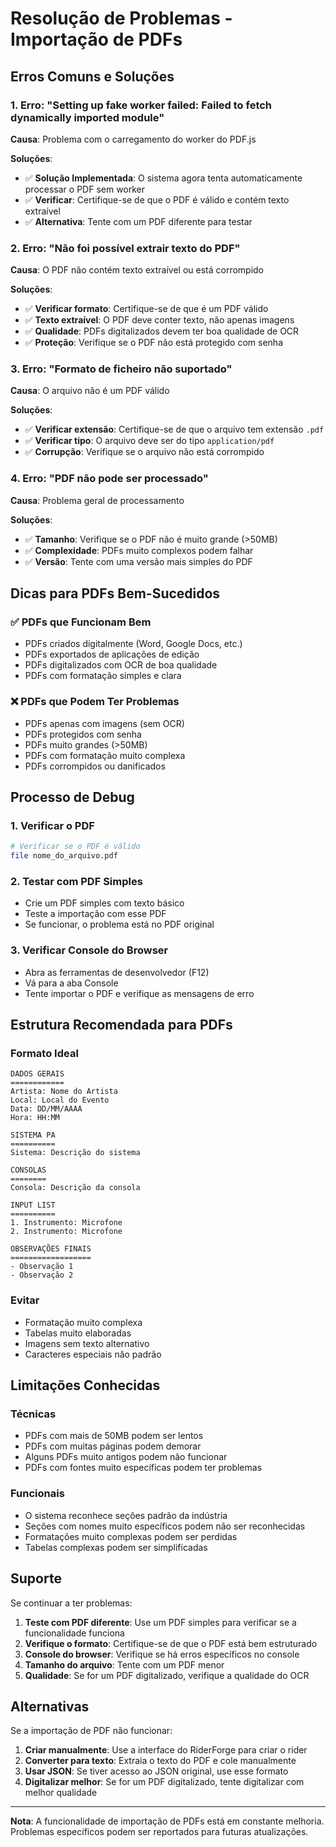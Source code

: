 # Resolução de Problemas - Importação de PDFs

## Erros Comuns e Soluções

### 1. Erro: "Setting up fake worker failed: Failed to fetch dynamically imported module"

**Causa**: Problema com o carregamento do worker do PDF.js

**Soluções**:
- ✅ **Solução Implementada**: O sistema agora tenta automaticamente processar o PDF sem worker
- ✅ **Verificar**: Certifique-se de que o PDF é válido e contém texto extraível
- ✅ **Alternativa**: Tente com um PDF diferente para testar

### 2. Erro: "Não foi possível extrair texto do PDF"

**Causa**: O PDF não contém texto extraível ou está corrompido

**Soluções**:
- ✅ **Verificar formato**: Certifique-se de que é um PDF válido
- ✅ **Texto extraível**: O PDF deve conter texto, não apenas imagens
- ✅ **Qualidade**: PDFs digitalizados devem ter boa qualidade de OCR
- ✅ **Proteção**: Verifique se o PDF não está protegido com senha

### 3. Erro: "Formato de ficheiro não suportado"

**Causa**: O arquivo não é um PDF válido

**Soluções**:
- ✅ **Verificar extensão**: Certifique-se de que o arquivo tem extensão `.pdf`
- ✅ **Verificar tipo**: O arquivo deve ser do tipo `application/pdf`
- ✅ **Corrupção**: Verifique se o arquivo não está corrompido

### 4. Erro: "PDF não pode ser processado"

**Causa**: Problema geral de processamento

**Soluções**:
- ✅ **Tamanho**: Verifique se o PDF não é muito grande (>50MB)
- ✅ **Complexidade**: PDFs muito complexos podem falhar
- ✅ **Versão**: Tente com uma versão mais simples do PDF

## Dicas para PDFs Bem-Sucedidos

### ✅ PDFs que Funcionam Bem
- PDFs criados digitalmente (Word, Google Docs, etc.)
- PDFs exportados de aplicações de edição
- PDFs digitalizados com OCR de boa qualidade
- PDFs com formatação simples e clara

### ❌ PDFs que Podem Ter Problemas
- PDFs apenas com imagens (sem OCR)
- PDFs protegidos com senha
- PDFs muito grandes (>50MB)
- PDFs com formatação muito complexa
- PDFs corrompidos ou danificados

## Processo de Debug

### 1. Verificar o PDF
```bash
# Verificar se o PDF é válido
file nome_do_arquivo.pdf
```

### 2. Testar com PDF Simples
- Crie um PDF simples com texto básico
- Teste a importação com esse PDF
- Se funcionar, o problema está no PDF original

### 3. Verificar Console do Browser
- Abra as ferramentas de desenvolvedor (F12)
- Vá para a aba Console
- Tente importar o PDF e verifique as mensagens de erro

## Estrutura Recomendada para PDFs

### Formato Ideal
```
DADOS GERAIS
============
Artista: Nome do Artista
Local: Local do Evento
Data: DD/MM/AAAA
Hora: HH:MM

SISTEMA PA
==========
Sistema: Descrição do sistema

CONSOLAS
========
Consola: Descrição da consola

INPUT LIST
==========
1. Instrumento: Microfone
2. Instrumento: Microfone

OBSERVAÇÕES FINAIS
==================
- Observação 1
- Observação 2
```

### Evitar
- Formatação muito complexa
- Tabelas muito elaboradas
- Imagens sem texto alternativo
- Caracteres especiais não padrão

## Limitações Conhecidas

### Técnicas
- PDFs com mais de 50MB podem ser lentos
- PDFs com muitas páginas podem demorar
- Alguns PDFs muito antigos podem não funcionar
- PDFs com fontes muito específicas podem ter problemas

### Funcionais
- O sistema reconhece seções padrão da indústria
- Seções com nomes muito específicos podem não ser reconhecidas
- Formatações muito complexas podem ser perdidas
- Tabelas complexas podem ser simplificadas

## Suporte

Se continuar a ter problemas:

1. **Teste com PDF diferente**: Use um PDF simples para verificar se a funcionalidade funciona
2. **Verifique o formato**: Certifique-se de que o PDF está bem estruturado
3. **Console do browser**: Verifique se há erros específicos no console
4. **Tamanho do arquivo**: Tente com um PDF menor
5. **Qualidade**: Se for um PDF digitalizado, verifique a qualidade do OCR

## Alternativas

Se a importação de PDF não funcionar:

1. **Criar manualmente**: Use a interface do RiderForge para criar o rider
2. **Converter para texto**: Extraia o texto do PDF e cole manualmente
3. **Usar JSON**: Se tiver acesso ao JSON original, use esse formato
4. **Digitalizar melhor**: Se for um PDF digitalizado, tente digitalizar com melhor qualidade

---

**Nota**: A funcionalidade de importação de PDFs está em constante melhoria. Problemas específicos podem ser reportados para futuras atualizações.

